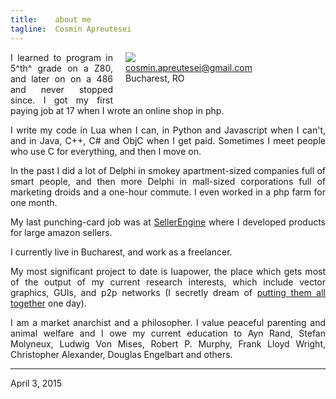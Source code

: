 ```yaml
---
title:    about me
tagline:  Cosmin Apreutesei
---
```


<div style="float: right; margin-left: 20px; margin-bottom: 20px; text-align: left">
<div style="width: 320px;"><img src="/md/cosmin.jpg">
<br>
<a href="mailto:cosmin.apreutesei@gmail.com">cosmin.apreutesei@gmail.com</a>
<br>
Bucharest, RO
</div>
</div>

<div style="text-align: justify">
I learned to program in 5^th^ grade on a Z80, and later on on a 486 and
never stopped since. I got my first paying job at 17 when I wrote an online
shop in php.

I write my code in Lua when I can, in Python and Javascript when I can't,
and in Java, C++, C# and ObjC when I get paid. Sometimes I meet people
who use C for everything, and then I move on.

In the past I did a lot of Delphi in smokey apartment-sized companies full
of smart people, and then more Delphi in mall-sized corporations full of
marketing droids and a one-hour commute. I even worked in a php farm for one
month.

My last punching-card job was at [SellerEngine](http://sellerengine.com/)
where I developed products for large amazon sellers.

I currently live in Bucharest, and work as a freelancer.

My most significant project to date is luapower, the place which gets most of
the output of my current research interests, which include vector graphics,
GUIs, and p2p networks (I secretly dream of [putting them
all together](https://www.youtube.com/watch?v=yJDv-zdhzMY) one day).

I am a market anarchist and a philosopher. I value peaceful parenting and
animal welfare and I owe my current education to Ayn Rand, Stefan Molyneux,
Ludwig Von Mises, Robert P. Murphy, Frank Lloyd Wright, Christopher Alexander,
Douglas Engelbart and others.

----
April 3, 2015
</div>